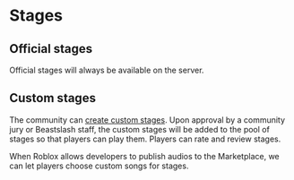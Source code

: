 # Stages
## Official stages
Official stages will always be available on the server. 

<!-- * [Trouble on Set](./official-stages/trouble-on-set.md) -->

## Custom stages
The community can [create custom stages](./stage-maker.md). Upon approval by a community jury or Beastslash staff, the custom stages will be added to the pool of stages so that players can play them. Players can rate and review stages.

When Roblox allows developers to publish audios to the Marketplace, we can let players choose custom songs for stages. 

